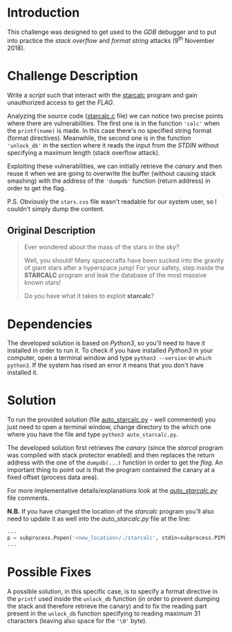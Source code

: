 # Introduction
This challenge was designed to get used to the *GDB* debugger and to put into practice the *stack overflow* and *format string* attacks (9<sup>th</sup> November 2018).

# Challenge Description
Write a *script* such that interact with the [starcalc](starcalc) program and gain unauthorized access to get the *FLAG*. 

Analyzing the source code ([starcalc.c](starcalc.c) file) we can notice two precise points where there are vulnerabilities. The first one is in the function `'calc'` when the `printf(name)` is made. In this case there's no specified string format (format directives). Meanwhile, the second one is in the function `'unlock_db'` in the section where it reads the input from the *STDIN* without specifying a maximum length (stack overflow attack).

Exploiting these vulnerabilities, we can initially retrieve the *canary* and then reuse it when we are going to overwrite the buffer (without causing stack smashing) with the address of the `'dumpdb'` function (return address) in order to get the flag.

P.S. Obviously the `stars.cvs` file wasn't readable for our system user, so I couldn't simply dump the content.

## Original Description

>Ever wondered about the mass of the stars in the sky?
>
>Well, you should! Many spacecrafts have been sucked into the gravity of giant stars after a hyperspace jump! For your safety, step inside the **STARCALC** program and leak the database of the most massive known stars!
>
>Do you have what it takes to exploit **starcalc**?

# Dependencies
The developed solution is based on *Python3*, so you'll need to have it installed in order to run it. To check if you have installed *Python3* in your computer, open a terminal window and type `python3 --version` or `which python3`. If the system has rised an error it means that you don't have installed it.

# Solution
To run the provided solution (file [auto_starcalc.py](auto_starcalc.py) - well commented) you just need to open a terminal window, change directory to the which one where you have the file and type `python3 auto_starcalc.py`.

The developed solution first retrieves the *canary* (since the *starcal* program was compiled with stack protector enabled) and then replaces the return address with the one of the `dumpdb(...)` function in order to get the *flag*. An important thing to point out is that the program contained the canary at a fixed offset (process data area).

For more implementative details/explanations look at the [*auto_starcalc.py*](auto_starcalc.py) file comments.

**N.B.** If you have changed the location of the *starcalc* program you'll also need to update it as well into the *auto_starcalc.py* file at the line:

```python
...
p = subprocess.Popen('<new_location>/./starcalc', stdin=subprocess.PIPE, stdout=subprocess.PIPE)
...
```

# Possible Fixes
A possible solution, in this specific case, is to specify a format directive in the `printf` used inside the `unlock_db` function (in order to prevent dumping the stack and therefore retrieve the canary) and to fix the reading part present in the `unlock_db` function specifying to reading maximum 31 characters (leaving also space for the `'\0'` byte).
